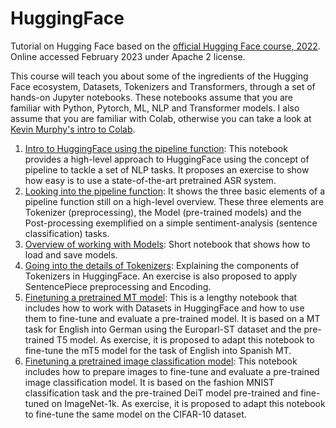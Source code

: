 # HuggingFace
Tutorial on Hugging Face based on the [official Hugging Face course, 2022](https://huggingface.co/course
). Online accessed February 2023 under Apache 2 license.

This course will teach you about some of the ingredients of the Hugging Face ecosystem, Datasets, Tokenizers and Transformers, through a set of hands-on Jupyter notebooks. These notebooks assume that you are familiar with Python, Pytorch, ML, NLP and Transformer models. I also assume that you are familiar with Colab, otherwise you can take a look at <a href="https://colab.research.google.com/github/probml/probml-notebooks/blob/main/notebooks/colab_intro.ipynb">Kevin Murphy's intro to Colab</a>.

<ol>
<li> <a href="02-Transformers.ipynb">Intro to HuggingFace using the pipeline function</a>: This notebook provides a high-level approach to HuggingFace using the concept of pipeline to tackle a set of NLP tasks. It proposes an exercise to show how easy is to use a state-of-the-art pretrained ASR system.</li>
<li> <a href="03-Pipeline.ipynb">Looking into the pipeline function</a>: It shows the three basic elements of a pipeline function still on a high-level overview. These three elements are Tokenizer (preprocessing), the Model (pre-trained models) and the Post-processing exemplified on a simple sentiment-analysis (sentence classification) tasks.</li>
<li> <a href="04-Models.ipynb">Overview of working with Models</a>: Short notebook that shows how to load and save models.
</li>
<li> <a href="05-Tokenizers.ipynb">Going into the details of Tokenizers</a>: Explaining the components of Tokenizers in HuggingFace. An exercise is also proposed to apply SentencePiece preprocessing and Encoding.
</li>
<li> <a href="06-Finetuning-T5.ipynb">Finetuning a pretrained MT model</a>: This is a lengthy notebook that includes how to work with Datasets in HuggingFace and how to use them to fine-tune and evaluate a pre-trained model. It is based on a MT task for English into German using the Europarl-ST dataset and the pre-trained T5 model. As exercise, it is proposed to adapt this notebook to fine-tune the mT5 model for the task of English into Spanish MT.
</li>
<li> <a href="07-Finetuning-ImageClassification.ipynb">Finetuning a pretrained image classification model</a>: This notebook includes how to prepare images  to fine-tune and evaluate a pre-trained image classification model. It is based on the fashion MNIST classification task and the pre-trained DeiT model pre-trained and fine-tuned on ImageNet-1k. As exercise, it is proposed to adapt this notebook to fine-tune the same model on the CIFAR-10 dataset.
</li>
</ol>



